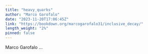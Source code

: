 ```yaml
---
title: "heavy_quarks"
author: "Marco Garofalo"
date: "2023-11-20T17:06:45Z"
link: "https://bookdown.org/marcogarofalo31/inclusive_decay/"
length_weight: "2%"
pinned: false
---
```


Marco Garofalo  ...
